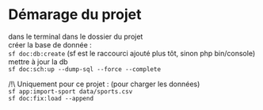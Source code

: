 # Démarage du projet

dans le terminal dans le dossier du projet <br>
créer la base de donnée :<br>
`sf doc:db:create` (sf est le raccourci ajouté plus tôt, sinon php bin/console)<br>
mettre à jour la db<br>
`sf doc:sch:up --dump-sql --force --complete`

/!\ Uniquement pour ce projet : (pour charger les données)<br>
`sf app:import-sport data/sports.csv`<br>
`sf doc:fix:load --append`